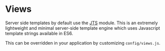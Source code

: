 # Views

Server side templates by default use the [JTS](https://github.com/Ignigena/jts)
module. This is an extremely lightweight and minimal server-side template
engine which uses Javascript template strings available in ES6.

This can be overridden in your application by customizing `config/views.js`.
